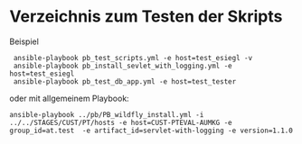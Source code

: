 Verzeichnis zum Testen der Skripts
==================================

Beispiel
```
 ansible-playbook pb_test_scripts.yml -e host=test_esiegl -v
 ansible-playbook pb_install_sevlet_with_logging.yml -e host=test_esiegl
 ansible-playbook pb_test_db_app.yml -e host=test_tester
```

oder mit allgemeinem Playbook:
```
ansible-playbook ../pb/PB_wildfly_install.yml -i ../../STAGES/CUST/PT/hosts -e host=CUST-PTEVAL-AUMKG -e group_id=at.test  -e artifact_id=servlet-with-logging -e version=1.1.0
```
